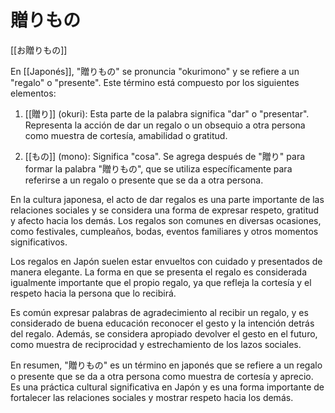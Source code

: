 # 贈りもの

[[お贈りもの]]

En [[Japonés]], "贈りもの" se pronuncia "okurimono" y se refiere a un "regalo" o "presente". Este término está compuesto por los siguientes elementos:

1. [[贈り]] (okuri): Esta parte de la palabra significa "dar" o "presentar". Representa la acción de dar un regalo o un obsequio a otra persona como muestra de cortesía, amabilidad o gratitud.
    
2. [[もの]] (mono): Significa "cosa". Se agrega después de "贈り" para formar la palabra "贈りもの", que se utiliza específicamente para referirse a un regalo o presente que se da a otra persona.
    

En la cultura japonesa, el acto de dar regalos es una parte importante de las relaciones sociales y se considera una forma de expresar respeto, gratitud y afecto hacia los demás. Los regalos son comunes en diversas ocasiones, como festivales, cumpleaños, bodas, eventos familiares y otros momentos significativos.

Los regalos en Japón suelen estar envueltos con cuidado y presentados de manera elegante. La forma en que se presenta el regalo es considerada igualmente importante que el propio regalo, ya que refleja la cortesía y el respeto hacia la persona que lo recibirá.

Es común expresar palabras de agradecimiento al recibir un regalo, y es considerado de buena educación reconocer el gesto y la intención detrás del regalo. Además, se considera apropiado devolver el gesto en el futuro, como muestra de reciprocidad y estrechamiento de los lazos sociales.

En resumen, "贈りもの" es un término en japonés que se refiere a un regalo o presente que se da a otra persona como muestra de cortesía y aprecio. Es una práctica cultural significativa en Japón y es una forma importante de fortalecer las relaciones sociales y mostrar respeto hacia los demás.